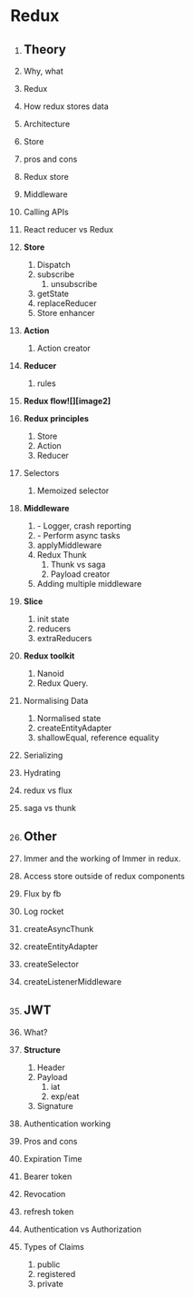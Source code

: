 # Redux

1. ## **Theory**

1. Why, what
1. Redux
1. How redux stores data
1. Architecture
1. Store
1. pros and cons
1. Redux store
1. Middleware
1. Calling APIs
1. React reducer vs Redux
1. **Store**
    1. Dispatch
    1. subscribe
        1. unsubscribe
    1. getState
    1. replaceReducer
    1. Store enhancer
1. **Action**
    1. Action creator
1. **Reducer**
    1. rules
1. **Redux flow![][image2]**
1. **Redux principles**
    1. Store
    1. Action
    1. Reducer
1. Selectors
    1. Memoized selector
1. **Middleware**
    1. \- Logger, crash reporting
    1. \- Perform async tasks
    1. applyMiddleware
    1. Redux Thunk
        1. Thunk vs saga
        1. Payload creator
    1. Adding multiple middleware
1. **Slice**
    1. init state
    1. reducers
    1. extraReducers
1. **Redux toolkit**
    1. Nanoid
    1. Redux Query.
1. Normalising Data
    1. Normalised state
    1. createEntityAdapter
    1. shallowEqual, reference equality
1. Serializing
1. Hydrating
1. redux vs flux
1. saga vs thunk

1. ## **Other**

1. Immer and the working of Immer in redux.
1. Access store outside of redux components
1. Flux by fb
1. Log rocket
1. createAsyncThunk
1. createEntityAdapter
1. createSelector
1. createListenerMiddleware

1. ## **JWT**

1. What?
1. **Structure**
    1. Header
    1. Payload
        1. iat
        1. exp/eat
    1. Signature
1. Authentication working
1. Pros and cons
1. Expiration Time
1. Bearer token
1. Revocation
1. refresh token
1. Authentication vs Authorization
1. Types of Claims
    1. public
    1. registered
    1. private

